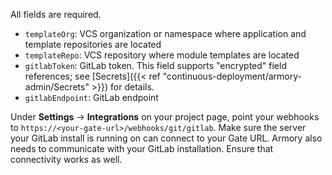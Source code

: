 All fields are required.

* `templateOrg`: VCS organization or namespace where application and template repositories are located
* `templateRepo`: VCS repository where module templates are located
* `gitlabToken`: GitLab token. This field supports "encrypted" field references; see [Secrets]({{< ref "continuous-deployment/armory-admin/Secrets" >}}) for details.
* `gitlabEndpoint`: GitLab endpoint

Under **Settings** -> **Integrations**  on your project page, point your webhooks to `https://<your-gate-url>/webhooks/git/gitlab`.  Make sure the server your GitLab install is running on can connect to your Gate URL. Armory also needs to communicate with your GitLab installation. Ensure that connectivity works as well.